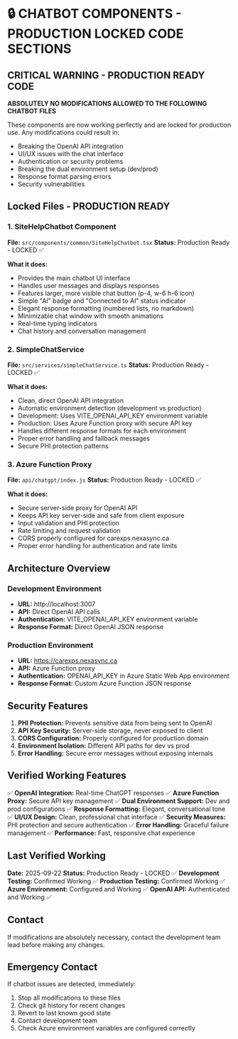 # 🔒 CHATBOT COMPONENTS - PRODUCTION LOCKED CODE SECTIONS

## CRITICAL WARNING - PRODUCTION READY CODE
**ABSOLUTELY NO MODIFICATIONS ALLOWED TO THE FOLLOWING CHATBOT FILES**

These components are now working perfectly and are locked for production use. Any modifications could result in:
- Breaking the OpenAI API integration
- UI/UX issues with the chat interface
- Authentication or security problems
- Breaking the dual environment setup (dev/prod)
- Response format parsing errors
- Security vulnerabilities

## Locked Files - PRODUCTION READY

### 1. SiteHelpChatbot Component
**File:** `src/components/common/SiteHelpChatbot.tsx`
**Status:** Production Ready - LOCKED ✅

**What it does:**
- Provides the main chatbot UI interface
- Handles user messages and displays responses
- Features larger, more visible chat button (p-4, w-6 h-6 icon)
- Simple "AI" badge and "Connected to AI" status indicator
- Elegant response formatting (numbered lists, no markdown)
- Minimizable chat window with smooth animations
- Real-time typing indicators
- Chat history and conversation management

### 2. SimpleChatService
**File:** `src/services/simpleChatService.ts`
**Status:** Production Ready - LOCKED ✅

**What it does:**
- Clean, direct OpenAI API integration
- Automatic environment detection (development vs production)
- Development: Uses VITE_OPENAI_API_KEY environment variable
- Production: Uses Azure Function proxy with secure API key
- Handles different response formats for each environment
- Proper error handling and fallback messages
- Secure PHI protection patterns

### 3. Azure Function Proxy
**File:** `api/chatgpt/index.js`
**Status:** Production Ready - LOCKED ✅

**What it does:**
- Secure server-side proxy for OpenAI API
- Keeps API key server-side and safe from client exposure
- Input validation and PHI protection
- Rate limiting and request validation
- CORS properly configured for carexps.nexasync.ca
- Proper error handling for authentication and rate limits

## Architecture Overview

### Development Environment
- **URL:** http://localhost:3007
- **API:** Direct OpenAI API calls
- **Authentication:** VITE_OPENAI_API_KEY environment variable
- **Response Format:** Direct OpenAI JSON response

### Production Environment
- **URL:** https://carexps.nexasync.ca
- **API:** Azure Function proxy
- **Authentication:** OPENAI_API_KEY in Azure Static Web App environment
- **Response Format:** Custom Azure Function JSON response

## Security Features

1. **PHI Protection:** Prevents sensitive data from being sent to OpenAI
2. **API Key Security:** Server-side storage, never exposed to client
3. **CORS Configuration:** Properly configured for production domain
4. **Environment Isolation:** Different API paths for dev vs prod
5. **Error Handling:** Secure error messages without exposing internals

## Verified Working Features

✅ **OpenAI Integration:** Real-time ChatGPT responses
✅ **Azure Function Proxy:** Secure API key management
✅ **Dual Environment Support:** Dev and prod configurations
✅ **Response Formatting:** Elegant, conversational tone
✅ **UI/UX Design:** Clean, professional chat interface
✅ **Security Measures:** PHI protection and secure authentication
✅ **Error Handling:** Graceful failure management
✅ **Performance:** Fast, responsive chat experience

## Last Verified Working
**Date:** 2025-09-22
**Status:** Production Ready - LOCKED ✅
**Development Testing:** Confirmed Working ✅
**Production Testing:** Confirmed Working ✅
**Azure Environment:** Configured and Working ✅
**OpenAI API:** Authenticated and Working ✅

## Contact
If modifications are absolutely necessary, contact the development team lead before making any changes.

## Emergency Contact
If chatbot issues are detected, immediately:
1. Stop all modifications to these files
2. Check git history for recent changes
3. Revert to last known good state
4. Contact development team
5. Check Azure environment variables are configured correctly